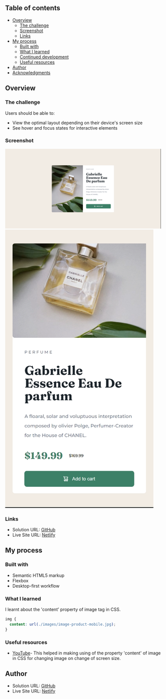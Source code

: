 ## Table of contents

- [Overview](#overview)
  - [The challenge](#the-challenge)
  - [Screenshot](#screenshot)
  - [Links](#links)
- [My process](#my-process)
  - [Built with](#built-with)
  - [What I learned](#what-i-learned)
  - [Continued development](#continued-development)
  - [Useful resources](#useful-resources)
- [Author](#author)
- [Acknowledgments](#acknowledgments)

## Overview

### The challenge

Users should be able to:

- View the optimal layout depending on their device's screen size
- See hover and focus states for interactive elements

### Screenshot

![Desktop](./screenshots/Desktop.png)
![Mobile](./screenshots/Mobile.png)

### Links

- Solution URL: [GitHub](https://your-solution-url.com)
- Live Site URL: [Netlify](https://your-live-site-url.com)

## My process

### Built with

- Semantic HTML5 markup
- Flexbox
- Desktop-first workflow

### What I learned

I learnt about the 'content' property of image tag in CSS.

```css
img {
  content: url(./images/image-product-mobile.jpg);
}
```

### Useful resources

- [YouTube](https://www.youtube.com/watch?v=tnW_mxwX38I)- This helped in making using of the property 'content' of image in CSS for changing image on change of screen size.

## Author

- Solution URL: [GitHub](https://github.com/Halleys123/results-summary-component-frontendmentor)
- Live Site URL: [Netlify](https://reliable-syrniki-98eacd.netlify.app/)
